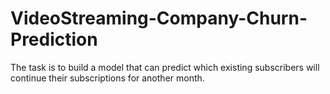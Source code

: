 # VideoStreaming-Company-Churn-Prediction
The task is to build a model that can predict which existing subscribers will continue their subscriptions for another month. 
